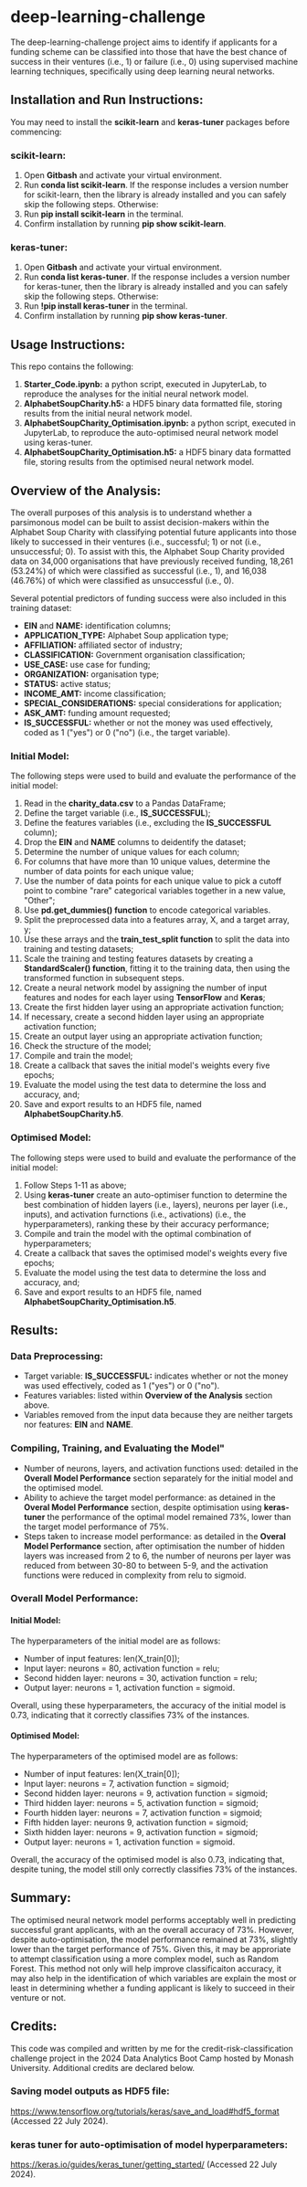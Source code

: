 # deep-learning-challenge
The deep-learning-challenge project aims to identify if applicants for a funding scheme can be classified into those that have the best chance of success in their ventures (i.e., 1) or failure (i.e., 0) using supervised machine learning techniques, specifically using deep learning neural networks.


## Installation and Run Instructions:
You may need to install the **scikit-learn** and **keras-tuner** packages before commencing:

### scikit-learn:
1. Open **Gitbash** and activate your virtual environment.
2. Run **conda list scikit-learn**. If the response includes a version number for scikit-learn, then the library is already installed and you can safely skip the following steps. Otherwise:
3. Run **pip install scikit-learn** in the terminal.
4. Confirm installation by running **pip show scikit-learn**.

### keras-tuner:
1. Open **Gitbash** and activate your virtual environment.
2. Run **conda list keras-tuner**. If the response includes a version number for keras-tuner, then the library is already installed and you can safely skip the following steps. Otherwise:
3. Run **!pip install keras-tuner** in the terminal.
4. Confirm installation by running **pip show keras-tuner**.


## Usage Instructions:
This repo contains the following:
1. **Starter_Code.ipynb:** a python script, executed in JupyterLab, to reproduce the analyses for the initial neural network model.
2. **AlphabetSoupCharity.h5:** a HDF5 binary data formatted file, storing results from the initial neural network model.
3. **AlphabetSoupCharity_Optimisation.ipynb:** a python script, executed in JupyterLab, to reproduce the auto-optimised neural network model using keras-tuner.
4. **AlphabetSoupCharity_Optimisation.h5:** a HDF5 binary data formatted file, storing results from the optimised neural network model.


## Overview of the Analysis:
The overall purposes of this analysis is to understand whether a parsimonous model can be built to assist decision-makers within the Alphabet Soup Charity with classifying potential future applicants into those likely to successed in their ventures (i.e., successful; 1) or not (i.e., unsuccessful; 0). To assist with this, the Alphabet Soup Charity provided data on 34,000 organisations that have previously received funding, 18,261 (53.24%) of which were classified as successful (i.e., 1), and 16,038 (46.76%) of which were classified as unsuccessful (i.e., 0).   

Several potential predictors of funding success were also included in this training dataset:
* **EIN** and **NAME:** identification columns;
* **APPLICATION_TYPE:** Alphabet Soup application type;
* **AFFILIATION:** affiliated sector of industry;
* **CLASSIFICATION:** Government organisation classification;
* **USE_CASE:** use case for funding;
* **ORGANIZATION:** organisation type;
* **STATUS:** active status;
* **INCOME_AMT:** income classification;
* **SPECIAL_CONSIDERATIONS:** special considerations for application;
* **ASK_AMT:** funding amount requested;
* **IS_SUCCESSFUL:** whether or not the money was used effectively, coded as 1 ("yes") or 0 ("no") (i.e., the target variable).

### Initial Model:
The following steps were used to build and evaluate the performance of the initial model:
1. Read in the **charity_data.csv** to a Pandas DataFrame;
2. Define the target variable (i.e., **IS_SUCCESSFUL**);
3. Define the features variables (i.e., excluding the **IS_SUCCESSFUL** column);
4. Drop the **EIN** and **NAME** columns to deidentify the dataset;
5. Determine the number of unique values for each column;
6. For columns that have more than 10 unique values, determine the number of data points for each unique value;
7. Use the number of data points for each unique value to pick a cutoff point to combine "rare" categorical variables together in a new value, "Other";
8. Use **pd.get_dummies() function** to encode categorical variables.
9. Split the preprocessed data into a features array, X, and a target array, y;
10. Use these arrays and the **train_test_split function** to split the data into training and testing datasets;
11. Scale the training and testing features datasets by creating a **StandardScaler() function**, fitting it to the training data, then using the transformed function in subsequent steps.
12. Create a neural network model by assigning the number of input features and nodes for each layer using **TensorFlow** and **Keras**;
13. Create the first hidden layer using an appropriate activation function;
14. If necessary, create a second hidden layer using an appropriate activation function;
15. Create an output layer using an appropriate activation function;
16. Check the structure of the model;
17. Compile and train the model; 
18. Create a callback that saves the initial model's weights every five epochs;
19. Evaluate the model using the test data to determine the loss and accuracy, and;
20. Save and export results to an HDF5 file, named **AlphabetSoupCharity.h5**.

### Optimised Model:
The following steps were used to build and evaluate the performance of the initial model:
1. Follow Steps 1-11 as above;
2. Using **keras-tuner** create an auto-optimiser function to determine the best combination of hidden layers (i.e., layers), neurons per layer (i.e., inputs), and activation furnctions (i.e., activations) (i.e., the hyperparameters), ranking these by their accuracy performance;
3. Compile and train the model with the optimal combination of hyperparameters; 
18. Create a callback that saves the optimised model's weights every five epochs;
19. Evaluate the model using the test data to determine the loss and accuracy, and;
20. Save and export results to an HDF5 file, named **AlphabetSoupCharity_Optimisation.h5**.


## Results:
### Data Preprocessing:
* Target variable: **IS_SUCCESSFUL:** indicates whether or not the money was used effectively, coded as 1 ("yes") or 0 ("no").
* Features variables: listed within **Overview of the Analysis** section above.
* Variables removed from the input data because they are neither targets nor features: **EIN** and **NAME**. 


### Compiling, Training, and Evaluating the Model"
* Number of neurons, layers, and activation functions used: detailed in the **Overall Model Performance** section separately for the initial model and the optimised model.
* Ability to achieve the target model performance: as detained in the **Overal Model Performance** section, despite optimisation using **keras-tuner** the performance of the optimal model remained 73%, lower than the target model performance of 75%.
* Steps taken to increase model performance: as detailed in the **Overal Model Performance** section, after optimisation the number of hidden layers was increased from 2 to 6, the number of neurons per layer was reduced from between 30-80 to between 5-9, and the activation functions were reduced in complexity from relu to sigmoid.


### Overall Model Performance:
#### Initial Model:
The hyperparameters of the initial model are as follows:
* Number of input features: len(X_train[0]);
* Input layer: neurons = 80, activation function = relu;
* Second hidden layer: neurons = 30, activation function = relu;
* Output layer: neurons = 1, activation function = sigmoid.

Overall, using these hyperparameters, the accuracy of the initial model is 0.73, indicating that it correctly classifies 73% of the instances.


#### Optimised Model:
The hyperparameters of the optimised model are as follows:
* Number of input features: len(X_train[0]);
* Input layer: neurons = 7, activation function = sigmoid;
* Second hidden layer: neurons = 9, activation function = sigmoid;
* Third hidden layer: neurons = 5, activation function = sigmoid;
* Fourth hidden layer: neurons = 7, activation function = sigmoid;
* Fifth hidden layer: neurons 9, activation function = sigmoid;
* Sixth hidden layer: neurons = 9, activation function = sigmoid;
* Output layer: neurons = 1, activation function = sigmoid.

Overall, the accuracy of the optimised model is also 0.73, indicating that, despite tuning, the model still only correctly classifies 73% of the instances.


## Summary:
The optimised neural network model performs acceptably well in predicting successful grant applicants, with an the overall accuracy of 73%. However, despite auto-optimisation, the model performance remained at 73%, slightly lower than the target performance of 75%. Given this, it may be approriate to attempt classification using a more complex model, such as Random Forest. This method not only will help improve classificaiton accuracy, it may also help in the identification of which variables are explain the most or least in determining whether a funding applicant is likely to succeed in their venture or not.


## Credits:
This code was compiled and written by me for the credit-risk-classification challenge project in the 2024 Data Analytics Boot Camp hosted by Monash University. Additional credits are declared below.

### Saving model outputs as HDF5 file:
https://www.tensorflow.org/tutorials/keras/save_and_load#hdf5_format (Accessed 22 July 2024).

### keras tuner for auto-optimisation of model hyperparameters:
https://keras.io/guides/keras_tuner/getting_started/ (Accessed 22 July 2024).
